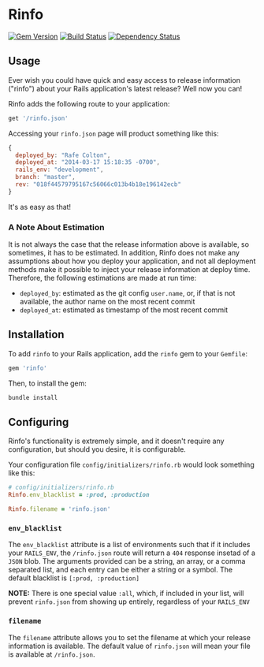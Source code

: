 # Rinfo

[![Gem Version](https://badge.fury.io/rb/rinfo.png)](http://badge.fury.io/rb/rinfo) [![Build Status](https://travis-ci.org/rafecolton/rinfo.png?branch=master)](https://travis-ci.org/rafecolton/rinfo) [![Dependency Status](https://gemnasium.com/rafecolton/rinfo.png)](https://gemnasium.com/rafecolton/rinfo)

## Usage

Ever wish you could have quick and easy access to release information
("rinfo") about your Rails application's latest release?  Well now you
can!

Rinfo adds the following route to your application:

```ruby
get '/rinfo.json'
```

Accessing your `rinfo.json` page will product something like this:

```javascript
{
  deployed_by: "Rafe Colton",
  deployed_at: "2014-03-17 15:18:35 -0700",
  rails_env: "development",
  branch: "master",
  rev: "018f44579795167c56066c013b4b18e196142ecb"
}
```

It's as easy as that!

### A Note About Estimation

It is not always the case that the release information above is
available, so sometimes, it has to be estimated.  In addition, Rinfo
does not make any assumptions about how you deploy your application, and
not all deployment methods make it possible to inject your release
information at deploy time.  Therefore, the following estimations are
made at run time:

* `deployed_by`: estimated as the git config `user.name`, or, if that is
  not available, the author name on the most recent commit
* `deployed_at`: estimated as timestamp of the most recent commit

## Installation

To add `rinfo` to your Rails application, add the `rinfo` gem to your `Gemfile`:

```ruby
gem 'rinfo'
```

Then, to install the gem:

```bash
bundle install
```

## Configuring

Rinfo's functionality is extremely simple, and it doesn't require any
configuration, but should you desire, it is configurable.

Your configuration file `config/initializers/rinfo.rb` would look
something like this:

```ruby
# config/initializers/rinfo.rb
Rinfo.env_blacklist = :prod, :production

Rinfo.filename = 'rinfo.json'
```

### `env_blacklist`

The `env_blacklist` attribute is a list of environments such that if it
includes your `RAILS_ENV`, the `/rinfo.json` route will return a `404`
response insetad of a `JSON` blob.  The arguments provided can be a
string, an array, or a comma separated list, and each entry can be
either a string or a symbol.  The default blacklist is `[:prod,
:production]`

**NOTE:** There is one special value `:all`, which, if included in your
list, will prevent `rinfo.json` from showing up entirely, regardless of
your `RAILS_ENV`

### `filename`

The `filename` attribute allows you to set the filename at which your
release information is available.  The default value of `rinfo.json` will
mean your file is available at `/rinfo.json`.
